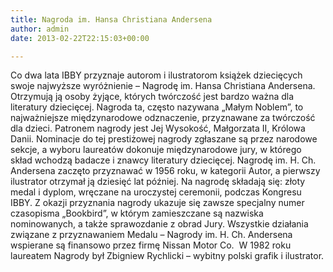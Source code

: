 ```yaml
---
title: Nagroda im. Hansa Christiana Andersena
author: admin
date: 2013-02-22T22:15:03+00:00

---
```


  Co dwa lata IBBY przyznaje autorom i ilustratorom książek dziecięcych swoje najwyższe wyróżnienie &#8211; Nagrodę im. Hansa Christiana Andersena. Otrzymują ją osoby żyjące, których twórczość jest bardzo ważna dla literatury dziecięcej.
Nagroda ta, często nazywana &#8222;Małym Noblem&#8221;, to najważniejsze międzynarodowe odznaczenie, przyznawane za twórczość dla dzieci. Patronem nagrody jest Jej Wysokość, Małgorzata II, Królowa Danii. Nominacje do tej prestiżowej nagrody zgłaszane są przez narodowe sekcje, a wyboru laureatów dokonuje międzynarodowe jury, w którego skład wchodzą badacze i znawcy literatury dziecięcej.
Nagrodę im. H. Ch. Andersena zaczęto przyznawać w 1956 roku, w kategorii Autor, a pierwszy ilustrator otrzymał ją dziesięć lat później. Na nagrodę składają się: złoty medal i dyplom, wręczane na uroczystej ceremonii, podczas Kongresu IBBY. Z okazji przyznania nagrody ukazuje się zawsze specjalny numer czasopisma &#8222;Bookbird&#8221;, w którym zamieszczane są nazwiska nominowanych, a także sprawozdanie z obrad Jury.
Wszystkie działania związane z przyznawaniem Medalu &#8211; Nagrody im. H. Ch. Andersena wspierane są finansowo przez firmę Nissan Motor Co.
 W 1982 roku laureatem Nagrody był Zbigniew Rychlicki &#8211; wybitny polski grafik i ilustrator.
 
